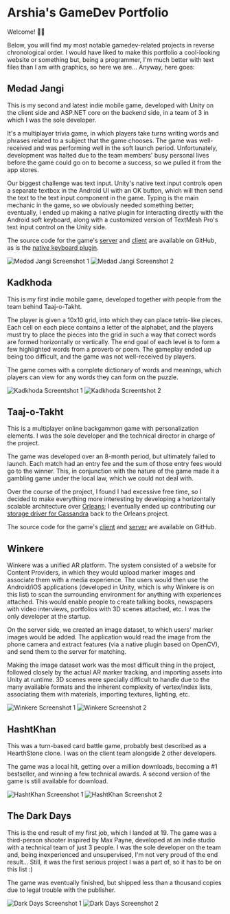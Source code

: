 # Arshia's GameDev Portfolio

Welcome! 👋🏻

Below, you will find my most notable gamedev-related projects in reverse chronological order. I would have liked to make this portfolio a cool-looking website or something but, being a programmer, I'm much better with text files than I am with graphics, so here we are... Anyway, here goes:

## Medad Jangi

This is my second and latest indie mobile game, developed with Unity on the client side and ASP.NET core on the backend side, in a team of 3 in which I was the sole developer.

It's a multiplayer trivia game, in which players take turns writing words and phrases related to a subject that the game chooses. The game was well-received and was performing well in the soft launch period. Unfortunately, development was halted due to the team members' busy personal lives before the game could go on to become a success, so we pulled it from the app stores.

Our biggest challenge was text input. Unity's native text input controls open a separate textbox in the Android UI with an OK button, which will then send the text to the text input component in the game. Typing is the main mechanic in the game, so we obviously needed something better; eventually, I ended up making a native plugin for interacting directly with the Android soft keyboard, along with a customized version of TextMesh Pro's text input control on the Unity side.

The source code for the game's [server](https://github.com/Arshia001/FLServer) and [client](https://github.com/Arshia001/FLClient) are available on GitHub, as is the [native keyboard plugin](https://github.com/Arshia001/NativeIMM).

![Medad Jangi Screenshot 1](MedadJangi1.jpg)
![Medad Jangi Screenshot 2](MedadJangi2.jpg)

## Kadkhoda

This is my first indie mobile game, developed together with people from the team behind Taaj-o-Takht.

The player is given a 10x10 grid, into which they can place tetris-like pieces. Each cell on each piece contains a letter of the alphabet, and the players must try to place the pieces into the grid in such a way that correct words are formed horizontally or vertically. The end goal of each level is to form a few highlighted words from a proverb or poem. The gameplay ended up being too difficult, and the game was not well-received by players.

The game comes with a complete dictionary of words and meanings, which players can view for any words they can form on the puzzle.

![Kadkhoda Screentshot 1](Kadkhoda1.jpg)
![Kadkhoda Screentshot 2](Kadkhoda2.jpg)

## Taaj-o-Takht

This is a multiplayer online backgammon game with personalization elements. I was the sole developer and the technical director in charge of the project.

The game was developed over an 8-month period, but ultimately failed to launch. Each match had an entry fee and the sum of those entry fees would go to the winner. This, in conjunction with the nature of the game made it a gambling game under the local law, which we could not deal with.

Over the course of the project, I found I had excessive free time, so I decided to make everything more interesting by developing a horizontally scalable architecture over [Orleans](https://github.com/dotnet/orleans); I eventually ended up contributing our [storage driver for Cassandra](https://github.com/OrleansContrib/OrleansCassandraUtils) back to the Orleans project.

The source code for the game's [client](https://github.com/Arshia001/CTClient) and [server](https://github.com/Arshia001/CTServer) are available on GitHub.

## Winkere

Winkere was a unified AR platform. The system consisted of a website for Content Providers, in which they would upload marker images and associate them with a media experience. The users would then use the Android/iOS applications (developed in Unity, which is why Winkere is on this list) to scan the surrounding environment for anything with experiences attached. This would enable people to create talking books, newspapers with video interviews, portfolios with 3D scenes attached, etc. I was the only developer at the startup.

On the server side, we created an image dataset, to which users' marker images would be added. The application would read the image from the phone camera and extract features (via a native plugin based on OpenCV), and send them to the server for matching.

Making the image dataset work was the most difficult thing in the project, followed closely by the actual AR marker tracking, and importing assets into Unity at runtime. 3D scenes were specially difficult to handle due to the many available formats and the inherent complexity of vertex/index lists, associating them with materials, importing textures, lighting, etc.

![Winkere Screenshot 1](Winkere1.jpg)
![Winkere Screenshot 2](Winkere2.jpg)

## HashtKhan

This was a turn-based card battle game, probably best described as a HearthStone clone. I was on the client team alongside 2 other developers.

The game was a local hit, getting over a million downloads, becoming a #1 bestseller, and winning a few technical awards. A second version of the game is still available for download.

![HashtKhan Screenshot 1](HashtKhan1.jpg)
![HashtKhan Screenshot 2](HashtKhan2.jpg)

## The Dark Days

This is the end result of my first job, which I landed at 19. The game was a third-person shooter inspired by Max Payne, developed at an indie studio with a technical team of just 3 people. I was the sole developer on the team and, being inexperienced and unsupervised, I'm not very proud of the end result... Still, it was the first serious project I was a part of, so it has to be on this list :)

The game was eventually finished, but shipped less than a thousand copies due to legal trouble with the publisher.

![Dark Days Screenshot 1](DarkDays1.jpg)
![Dark Days Screenshot 2](DarkDays2.jpg)